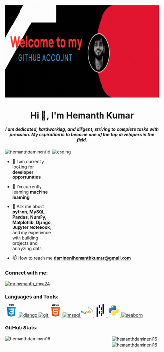 <p align="center">
  <img src="https://github.com/Hemanthdamineni16/Hemanthdamineni16/blob/main/banner.gif" alt="MasterHead" height="300" width="1000">
</p>

<h1 align="center">Hi 👋, I'm Hemanth Kumar</h1>
<h5 align="center">I am dedicated, hardworking, and diligent, striving to complete tasks with precision. My aspiration is to become one of the top developers in the field.</h5>
<img align="right" alt="coding" width="350" height="300" src="https://mir-s3-cdn-cf.behance.net/project_modules/disp/35d41654933123.596f84ed7b938.gif"


<p align="left"> <img src="https://komarev.com/ghpvc/?username=hemanthdamineni16&label=Profile%20views&color=0e75b6&style=flat" alt="hemanthdamineni16" /> </p>

- 🔭 I am currently looking for **developer opportunities.**

- 🌱 I’m currently learning **machine learning**

- 💬 Ask me about **python, MySQL**, **Pandas**, **NumPy, Matplotlib**, **Django**, **Jupyter Notebook**, and my experience with building projects and analyzing data.

- 📫 How to reach me **daminenihemanthkumar@gmail.com**

<h3 align="left">Connect with me:</h3>
<p align="left">
<a href="https://instagram.com/mr.hemanth_mca24" target="blank"><img align="center" src="https://raw.githubusercontent.com/rahuldkjain/github-profile-readme-generator/master/src/images/icons/Social/instagram.svg" alt="mr.hemanth_mca24" height="30" width="40" /></a>
</p>

<h3 align="left">Languages and Tools:</h3>
<p align="left"> <a href="https://www.w3schools.com/css/" target="_blank" rel="noreferrer"> <img src="https://raw.githubusercontent.com/devicons/devicon/master/icons/css3/css3-original-wordmark.svg" alt="css3" width="40" height="40"/> </a> <a href="https://www.djangoproject.com/" target="_blank" rel="noreferrer"> <img src="https://cdn.worldvectorlogo.com/logos/django.svg" alt="django" width="40" height="40"/> </a> <a href="https://git-scm.com/" target="_blank" rel="noreferrer"> <img src="https://www.vectorlogo.zone/logos/git-scm/git-scm-icon.svg" alt="git" width="40" height="40"/> </a> <a href="https://www.w3.org/html/" target="_blank" rel="noreferrer"> <img src="https://raw.githubusercontent.com/devicons/devicon/master/icons/html5/html5-original-wordmark.svg" alt="html5" width="40" height="40"/> </a> <a href="https://www.microsoft.com/en-us/sql-server" target="_blank" rel="noreferrer"> <img src="https://www.svgrepo.com/show/303229/microsoft-sql-server-logo.svg" alt="mssql" width="40" height="40"/> </a> <a href="https://www.mysql.com/" target="_blank" rel="noreferrer"> <img src="https://raw.githubusercontent.com/devicons/devicon/master/icons/mysql/mysql-original-wordmark.svg" alt="mysql" width="40" height="40"/> </a> <a href="https://pandas.pydata.org/" target="_blank" rel="noreferrer"> <img src="https://raw.githubusercontent.com/devicons/devicon/2ae2a900d2f041da66e950e4d48052658d850630/icons/pandas/pandas-original.svg" alt="pandas" width="40" height="40"/> </a> <a href="https://www.python.org" target="_blank" rel="noreferrer"> <img src="https://raw.githubusercontent.com/devicons/devicon/master/icons/python/python-original.svg" alt="python" width="40" height="40"/> </a> <a href="https://seaborn.pydata.org/" target="_blank" rel="noreferrer"> <img src="https://seaborn.pydata.org/_images/logo-mark-lightbg.svg" alt="seaborn" width="40" height="40"/> </a> </p>

<h3 align="left">GitHub Stats:</h3>
<img align="center" width="700" height="200" src="https://github-readme-streak-stats.herokuapp.com/?user=hemanthdamineni16&theme=radical&ring=DD2727&fire=DD8F27&currStreakLabel=DD8F27&bg_color=000000" alt="hemanthdamineni16" />

<img align="left" width="350" height="200" src="https://github-readme-stats.vercel.app/api/top-langs?username=hemanthdamineni16&show_icons=true&locale=en&layout=compact&theme=radical&title_color=FF69B4&text_color=00FFFF&bg_color=000000" alt="hemanthdamineni16" />

<img align="center" width="330" height="200" src="https://github-readme-stats.vercel.app/api?username=hemanthdamineni16&show_icons=true&locale=en&theme=radical&title_color=FF00FF&text_color=00FFFF&icon_color=FFA500&bg_color=000000" alt="hemanthdamineni16" />




